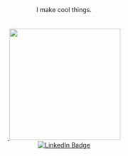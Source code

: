 <div id="bigtwo" align="center">
  I make cool things.
  <br>
  <br>
  <br>
  <a href="https://www.starwarsthegathering.com">
    <img src="https://imgur.com/BhKwML9.png" width-250 alt=""/>
  </a>
  <a href="https://steamcommunity.com/sharedfiles/filedetails/?id=2353617634">
    <img src="https://imgur.com/f8fniW6.gif" width=250 alt=""/>
  </a>
</div>


<div id="badges" align="center">
  <a href="https://www.linkedin.com/in/pierceowalker/">
    <img src="https://img.shields.io/badge/LinkedIn-blue?style=for-the-badge&logo=linkedin&logoColor=white" alt="LinkedIn Badge"/>
  </a>
</div>

<div id="counter" align="center">
  <img src="https://komarev.com/ghpvc/?username=soulute&style=flat-square&color=blue" alt=""/>
</div>

<!--
<div id="merge_gif" align="center">
  <img src="https://media.giphy.com/media/cFkiFMDg3iFoI/giphy.gif"/>
</div>
-->

<!--
**Soulute/Soulute** is a ✨ _special_ ✨ repository because its `README.md` (this file) appears on your GitHub profile.
-->
